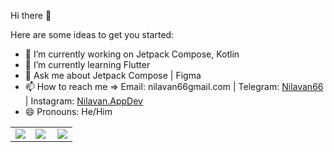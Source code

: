 Hi there 👋

Here are some ideas to get you started:

- 🔭 I’m currently working on Jetpack Compose, Kotlin
- 🌱 I’m currently learning Flutter
- 💬 Ask me about Jetpack Compose | Figma
- 📫 How to reach me => Email: nilavan66gmail.com | Telegram: [Nilavan66](https://t.me/nilavan66) | Instagram: [Nilavan.AppDev](https://www.instagram.com/nilavan.appdev/)
- 😄 Pronouns: He/Him

<table>
  <tr>
    <td>
      <img src="https://github-readme-stats.vercel.app/api?username=nilavan66&show_icons=true&include_all_commits=true&count_private=true&hide_border=false&theme=prussian" />
    </td>
    <td>
      <img align="left" src="https://github-readme-stats.vercel.app/api/top-langs?username=nilavan66&show_icons=true&locale=en&layout=compact&theme=jolly"/>
    </td>
    <td>
      <img src="https://github-readme-streak-stats.herokuapp.com?user=nilavan66&theme=algolia&hide_border=false" />
    </td>
  </tr>
</table>

<!---->
